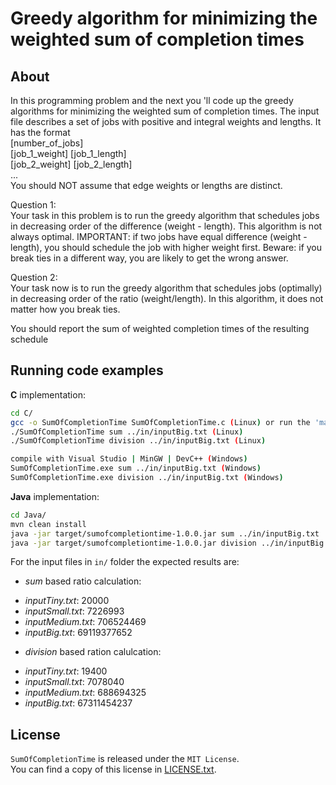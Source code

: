 Greedy algorithm for minimizing the weighted sum of completion times
===================

About
------------
In this programming problem and the next you 'll code up the greedy algorithms for minimizing the weighted sum of completion times. 
The input file describes a set of jobs with positive and integral weights and lengths. 
It has the format  
[number_of_jobs]  
[job_1_weight] [job_1_length]  
[job_2_weight] [job_2_length]  
...  
You should NOT assume that edge weights or lengths are distinct.  

Question 1:  
Your task in this problem is to run the greedy algorithm that schedules jobs in 
decreasing order of the difference (weight - length). This algorithm is not always optimal.
IMPORTANT: if two jobs have equal difference (weight - length), you should schedule the job 
with higher weight first. 
Beware: if you break ties in a different way, you are likely to get the wrong answer.  

Question 2:  
Your task now is to run the greedy algorithm that schedules jobs (optimally) 
in decreasing order of the ratio (weight/length). In this algorithm, it does not 
matter how you break ties.  

You should report the sum of weighted completion times of the resulting schedule  

Running code examples
------------
**C** implementation:  
```sh
cd C/
gcc -o SumOfCompletionTime SumOfCompletionTime.c (Linux) or run the 'make' command
./SumOfCompletionTime sum ../in/inputBig.txt (Linux)
./SumOfCompletionTime division ../in/inputBig.txt (Linux)

compile with Visual Studio | MinGW | DevC++ (Windows)
SumOfCompletionTime.exe sum ../in/inputBig.txt (Windows)
SumOfCompletionTime.exe division ../in/inputBig.txt (Windows)
```
**Java** implementation:
```sh
cd Java/
mvn clean install
java -jar target/sumofcompletiontime-1.0.0.jar sum ../in/inputBig.txt
java -jar target/sumofcompletiontime-1.0.0.jar division ../in/inputBig.txt
```

For the input files in `in/` folder the expected results are:  
* *sum* based ratio calculation:
 - *inputTiny.txt*: 20000
 - *inputSmall.txt*: 7226993
 - *inputMedium.txt*: 706524469
 - *inputBig.txt*: 69119377652  

* *division* based ration calulcation: 
 - *inputTiny.txt*: 19400
 - *inputSmall.txt*: 7078040
 - *inputMedium.txt*: 688694325
 - *inputBig.txt*: 67311454237  

License
---------------------
`SumOfCompletionTime` is released under the `MIT License`.   
You can find a copy of this license in [LICENSE.txt](LICENSE.txt).  

